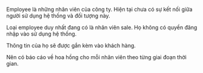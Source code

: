 Employee là những nhân viên của công ty. Hiện tại chưa có sự kết nối giữa người sử dụng hệ thống và đối tượng này.

Loại employee duy nhất đang có là nhân viên sale. Họ không có quyền đăng nhập vào sử dụng hệ thống.

Thông tin của họ sẽ được gắn kèm vào khách hàng.

Nên có báo cáo về hoa hồng cho mỗi nhân viên theo từng giai đoạn thời gian.